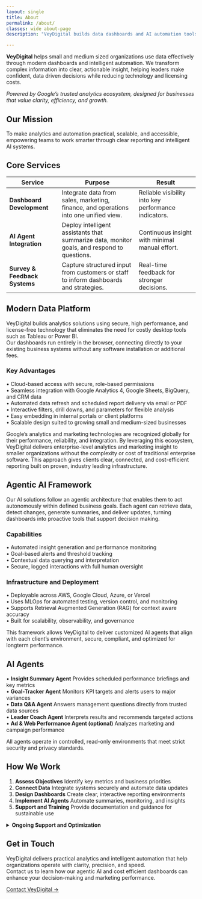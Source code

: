 ```yaml
---
layout: single
title: About
permalink: /about/
classes: wide about-page
description: "VeyDigital builds data dashboards and AI automation tools that help small and medium businesses make faster, informed decisions."

---
```

**VeyDigital** helps small and medium sized organizations use data effectively through modern dashboards and intelligent automation. We transform complex information into clear, actionable insight, helping leaders make confident, data driven decisions while reducing technology and licensing costs.   

*Powered by Google’s trusted analytics ecosystem, designed for businesses that value clarity, efficiency, and growth.*

## Our Mission
To make analytics and automation practical, scalable, and accessible, empowering teams to work smarter through clear reporting and intelligent AI systems.

## Core Services

| **Service** | **Purpose** | **Result** |
|--------------|-------------|-------------|
| **Dashboard Development** | Integrate data from sales, marketing, finance, and operations into one unified view. | Reliable visibility into key performance indicators. |
| **AI Agent Integration** | Deploy intelligent assistants that summarize data, monitor goals, and respond to questions. | Continuous insight with minimal manual effort. |
| **Survey & Feedback Systems** | Capture structured input from customers or staff to inform dashboards and strategies. | Real-time feedback for stronger decisions. |

## Modern Data Platform

VeyDigital builds analytics solutions using secure, high performance, and license-free technology that eliminates the need for costly desktop tools such as Tableau or Power BI.  
Our dashboards run entirely in the browser, connecting directly to your existing business systems without any software installation or additional fees.

### Key Advantages
• Cloud-based access with secure, role-based permissions  
• Seamless integration with Google Analytics 4, Google Sheets, BigQuery, and CRM data  
• Automated data refresh and scheduled report delivery via email or PDF  
• Interactive filters, drill downs, and parameters for flexible analysis  
• Easy embedding in internal portals or client platforms  
• Scalable design suited to growing small and medium-sized businesses  

Google’s analytics and marketing technologies are recognized globally for their performance, reliability, and integration. By leveraging this ecosystem, VeyDigital delivers enterprise-level analytics and marketing insight to smaller organizations without the complexity or cost of traditional enterprise software. This approach gives clients clear, connected, and cost-efficient reporting built on proven, industry leading infrastructure.

## Agentic AI Framework

Our AI solutions follow an agentic architecture that enables them to act autonomously within defined business goals. Each agent can retrieve data, detect changes, generate summaries, and deliver updates, turning dashboards into proactive tools that support decision making. 


### Capabilities
• Automated insight generation and performance monitoring  
• Goal-based alerts and threshold tracking  
• Contextual data querying and interpretation  
• Secure, logged interactions with full human oversight  

### Infrastructure and Deployment
• Deployable across AWS, Google Cloud, Azure, or Vercel  
• Uses MLOps for automated testing, version control, and monitoring  
• Supports Retrieval Augmented Generation (RAG) for context aware accuracy  
• Built for scalability, observability, and governance  

This framework allows VeyDigital to deliver customized AI agents that align with each client’s environment, secure, compliant, and optimized for longterm performance.

## AI Agents

• **Insight Summary Agent**  Provides scheduled performance briefings and key metrics  
• **Goal-Tracker Agent**  Monitors KPI targets and alerts users to major variances  
• **Data Q&A Agent**  Answers management questions directly from trusted data sources  
• **Leader Coach Agent**  Interprets results and recommends targeted actions  
• **Ad & Web Performance Agent (optional)**  Analyzes marketing and campaign performance  

All agents operate in controlled, read-only environments that meet strict security and privacy standards.

## How We Work

1. **Assess Objectives**  Identify key metrics and business priorities  
2. **Connect Data**  Integrate systems securely and automate data updates  
3. **Design Dashboards**  Create clear, interactive reporting environments  
4. **Implement AI Agents**  Automate summaries, monitoring, and insights  
5. **Support and Training**  Provide documentation and guidance for sustainable use  

<details>
  <summary><strong>Ongoing Support and Optimization</strong></summary>

VeyDigital provides flexible add-ons and monthly retainer plans to keep your analytics effective after launch.  
Choose the level of ongoing support that fits your goals. Contact us for a tailored quote.

**Popular Add-Ons**
- Connect additional data sources and systems
- Create new dashboards or drill-down reports
- Add AI agents for alerts, anomaly detection, and board-ready summaries
- Implement advanced permissions and secure hosting
- Monthly performance reviews with KPI tuning

**Retainer Plans**
Our retainers include a set number of support hours each month for updates, fine-tuning, and monitoring.  
Clients on retainers receive priority scheduling and proactive recommendations.

- <strong>Essentials Retainer</strong>. Steady upkeep for smaller teams. Includes minor updates, data checks, and quick fixes.
- <strong>Growth Retainer</strong>. Designed for teams that iterate. Includes agent tuning, quarterly audits, and a monthly insight summary.
- <strong>Pro Retainer</strong>. For ongoing enhancement. Includes continuous monitoring, new integrations, and advisory sessions.

<a class="btn btn--primary" href="/contact/">Request a Retainer Recommendation →</a>

</details>


## Get in Touch

VeyDigital delivers practical analytics and intelligent automation that help organizations operate with clarity, precision, and speed.  
Contact us to learn how our agentic AI and cost efficient dashboards can enhance your decision-making and marketing performance.

[Contact VeyDigital →](#)

